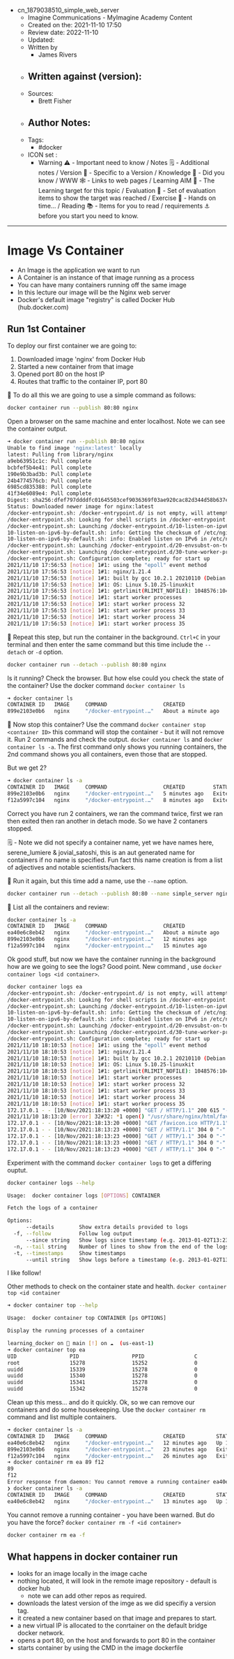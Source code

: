 - cn_1879038510_simple_web_server
	- Imagine Communications - MyImagine Academy Content
	- Created on the: 2021-11-10 17:50
	- Review date: 2022-11-10
	- Updated:
	- Written by 
		- James Rivers
	- Written against (version):
		- 
	- Sources: 
		- Brett Fisher
	- Author Notes: 
		- 
	- Tags: 
		- #docker
	- ICON set : 
		- Warning ⚠️ - Important need to know / Notes 🗒 - Additional notes / Version 🌱 - Specific to a Version / Knowledge 🧠 - Did you know / WWW 🕸 - Links to web pages / Learning AIM 🎯 - The Learning target for this topic / Evaluation 🧪 - Set of evaluation items to show the target was reached / Exercise 🤸 - Hands on time... /  Reading 📚  - Items for you to read / requirements ⚓ before you start you need to know.
---
# Image Vs Container
- An Image is the application we want to run
- A Container is an instance of that image running as a process
- You can have many containers running off the same image
-  In this lecture our image will be the Nginx web server
-  Docker's default image "registry" is called Docker Hub (hub.docker.com)

## Run 1st Container
To deploy our first container we are going to:
1. Downloaded image 'nginx' from Docker Hub  
2. Started a new container from that image  
3. Opened port 80 on the host IP  
4. Routes that traffic to the container IP, port 80


🤸 To do all this we are going to use a simple command as follows: 
```bash
docker container run --publish 80:80 nginx
```

Open a browser on the same machine and enter localhost. Note we can see the container output.
```bash 
➜ docker container run --publish 80:80 nginx
Unable to find image 'nginx:latest' locally
latest: Pulling from library/nginx
a9eb63951c1c: Pull complete 
bcbfef5b4e41: Pull complete 
190e9b3bad3b: Pull complete 
24b4774576cb: Pull complete 
6985cd835388: Pull complete 
41f34e6089e4: Pull complete 
Digest: sha256:dfef797ddddfc01645503cef9036369f03ae920cac82d344d58b637ee861fda1
Status: Downloaded newer image for nginx:latest
/docker-entrypoint.sh: /docker-entrypoint.d/ is not empty, will attempt to perform configuration
/docker-entrypoint.sh: Looking for shell scripts in /docker-entrypoint.d/
/docker-entrypoint.sh: Launching /docker-entrypoint.d/10-listen-on-ipv6-by-default.sh
10-listen-on-ipv6-by-default.sh: info: Getting the checksum of /etc/nginx/conf.d/default.conf
10-listen-on-ipv6-by-default.sh: info: Enabled listen on IPv6 in /etc/nginx/conf.d/default.conf
/docker-entrypoint.sh: Launching /docker-entrypoint.d/20-envsubst-on-templates.sh
/docker-entrypoint.sh: Launching /docker-entrypoint.d/30-tune-worker-processes.sh
/docker-entrypoint.sh: Configuration complete; ready for start up
2021/11/10 17:56:53 [notice] 1#1: using the "epoll" event method
2021/11/10 17:56:53 [notice] 1#1: nginx/1.21.4
2021/11/10 17:56:53 [notice] 1#1: built by gcc 10.2.1 20210110 (Debian 10.2.1-6) 
2021/11/10 17:56:53 [notice] 1#1: OS: Linux 5.10.25-linuxkit
2021/11/10 17:56:53 [notice] 1#1: getrlimit(RLIMIT_NOFILE): 1048576:1048576
2021/11/10 17:56:53 [notice] 1#1: start worker processes
2021/11/10 17:56:53 [notice] 1#1: start worker process 32
2021/11/10 17:56:53 [notice] 1#1: start worker process 33
2021/11/10 17:56:53 [notice] 1#1: start worker process 34
2021/11/10 17:56:53 [notice] 1#1: start worker process 35
```

🤸 Repeat this step, but run the container in the background.  `Ctrl+C` in your terminal and then enter the same command but this time include the `--detach` or `-d` option. 

```bash
docker container run --detach --publish 80:80 nginx
```
Is it running? Check the browser.  But how else could you check the state of the container?  Use the docker command `docker container ls` 
```bash 
➜ docker container ls
CONTAINER ID   IMAGE     COMMAND                  CREATED              STATUS              PORTS                NAMES
899e2103e0b6   nginx     "/docker-entrypoint.…"   About a minute ago   Up About a minute   0.0.0.0:80->80/tcp   jovial_satoshi
```
🤸 Now stop this container?  Use the command `docker container stop <container ID>` this command will stop the container - but it will not remove it.  Run 2 commands and check the output.  `docker container ls` and `docker container ls -a`. The first command only shows you running containers, the 2nd command shows you all containers, even those that are stopped. 

But we get 2? 
```bash
➜ docker container ls -a
CONTAINER ID   IMAGE     COMMAND                  CREATED         STATUS                     PORTS     NAMES
899e2103e0b6   nginx     "/docker-entrypoint.…"   5 minutes ago   Exited (0) 2 minutes ago             jovial_satoshi
f12a5997c104   nginx     "/docker-entrypoint.…"   8 minutes ago   Exited (0) 5 minutes ago             serene_lumiere
```
Correct you have run 2 containers, we ran the command twice, first we ran then exited then ran another in detach mode. So we have 2 contaners stopped.  

 🗒  - Note we did not specify a container name, yet we have names here, serene_lumiere & jovial_satoshi, this is an aut generated name for containers if no name is specified. Fun fact this name creation is from a list of adjectives and notable scientists/hackers. 
 
🤸 Run it again, but this time add a name, use the `--name` option. 
```bash
docker container run --detach --publish 80:80 --name simple_server nginx 
```
🤸  List all the containers and review:
```bash
docker container ls -a                                                    
CONTAINER ID   IMAGE     COMMAND                  CREATED              STATUS                      PORTS                NAMES
ea40e6c8eb42   nginx     "/docker-entrypoint.…"   About a minute ago   Up About a minute           0.0.0.0:80->80/tcp   simple_server
899e2103e0b6   nginx     "/docker-entrypoint.…"   12 minutes ago       Exited (0) 9 minutes ago                         jovial_satoshi
f12a5997c104   nginx     "/docker-entrypoint.…"   15 minutes ago       Exited (0) 12 minutes ago                        serene_lumiere
```

Ok good stuff, but now we have the container running in the background how are we going to see the logs?  Good point.  New command , use `docker container logs <id container>`.
```bash 
docker container logs ea 
/docker-entrypoint.sh: /docker-entrypoint.d/ is not empty, will attempt to perform configuration
/docker-entrypoint.sh: Looking for shell scripts in /docker-entrypoint.d/
/docker-entrypoint.sh: Launching /docker-entrypoint.d/10-listen-on-ipv6-by-default.sh
10-listen-on-ipv6-by-default.sh: info: Getting the checksum of /etc/nginx/conf.d/default.conf
10-listen-on-ipv6-by-default.sh: info: Enabled listen on IPv6 in /etc/nginx/conf.d/default.conf
/docker-entrypoint.sh: Launching /docker-entrypoint.d/20-envsubst-on-templates.sh
/docker-entrypoint.sh: Launching /docker-entrypoint.d/30-tune-worker-processes.sh
/docker-entrypoint.sh: Configuration complete; ready for start up
2021/11/10 18:10:53 [notice] 1#1: using the "epoll" event method
2021/11/10 18:10:53 [notice] 1#1: nginx/1.21.4
2021/11/10 18:10:53 [notice] 1#1: built by gcc 10.2.1 20210110 (Debian 10.2.1-6) 
2021/11/10 18:10:53 [notice] 1#1: OS: Linux 5.10.25-linuxkit
2021/11/10 18:10:53 [notice] 1#1: getrlimit(RLIMIT_NOFILE): 1048576:1048576
2021/11/10 18:10:53 [notice] 1#1: start worker processes
2021/11/10 18:10:53 [notice] 1#1: start worker process 32
2021/11/10 18:10:53 [notice] 1#1: start worker process 33
2021/11/10 18:10:53 [notice] 1#1: start worker process 34
2021/11/10 18:10:53 [notice] 1#1: start worker process 35
172.17.0.1 - - [10/Nov/2021:18:13:20 +0000] "GET / HTTP/1.1" 200 615 "-" "Mozilla/5.0 (Macintosh; Intel Mac OS X 10.15; rv:94.0) Gecko/20100101 Firefox/94.0" "-"
2021/11/10 18:13:20 [error] 32#32: *1 open() "/usr/share/nginx/html/favicon.ico" failed (2: No such file or directory), client: 172.17.0.1, server: localhost, request: "GET /favicon.ico HTTP/1.1", host: "localhost", referrer: "http://localhost/"
172.17.0.1 - - [10/Nov/2021:18:13:20 +0000] "GET /favicon.ico HTTP/1.1" 404 153 "http://localhost/" "Mozilla/5.0 (Macintosh; Intel Mac OS X 10.15; rv:94.0) Gecko/20100101 Firefox/94.0" "-"
172.17.0.1 - - [10/Nov/2021:18:13:23 +0000] "GET / HTTP/1.1" 304 0 "-" "Mozilla/5.0 (Macintosh; Intel Mac OS X 10.15; rv:94.0) Gecko/20100101 Firefox/94.0" "-"
172.17.0.1 - - [10/Nov/2021:18:13:23 +0000] "GET / HTTP/1.1" 304 0 "-" "Mozilla/5.0 (Macintosh; Intel Mac OS X 10.15; rv:94.0) Gecko/20100101 Firefox/94.0" "-"
172.17.0.1 - - [10/Nov/2021:18:13:23 +0000] "GET / HTTP/1.1" 304 0 "-" "Mozilla/5.0 (Macintosh; Intel Mac OS X 10.15; rv:94.0) Gecko/20100101 Firefox/94.0" "-"
172.17.0.1 - - [10/Nov/2021:18:13:23 +0000] "GET / HTTP/1.1" 304 0 "-" "Mozilla/5.0 (Macintosh; Intel Mac OS X 10.15; rv:94.0) Gecko/20100101 Firefox/94.0" "-"
```

Experiment with the command `docker container logs` to get a differing ouptut. 
```bash
docker container logs --help

Usage:  docker container logs [OPTIONS] CONTAINER

Fetch the logs of a container

Options:
      --details        Show extra details provided to logs
  -f, --follow         Follow log output
      --since string   Show logs since timestamp (e.g. 2013-01-02T13:23:37Z) or relative (e.g. 42m for 42 minutes)
  -n, --tail string    Number of lines to show from the end of the logs (default "all")
  -t, --timestamps     Show timestamps
      --until string   Show logs before a timestamp (e.g. 2013-01-02T13:23:37Z) or relative (e.g. 42m for 42 minutes)
```

I like follow!

Other methods to check on the container state and health. `docker container top <id container`
```bash
➜ docker container top --help 

Usage:  docker container top CONTAINER [ps OPTIONS]

Display the running processes of a container

learning_docker on  main [!] on ☁️  (us-east-1) 
➜ docker container top ea    
UID                 PID                 PPID                C                   STIME               TTY                 TIME                CMD
root                15278               15252               0                   18:10               ?                   00:00:00            nginx: master process nginx -g daemon off;
uuidd               15339               15278               0                   18:10               ?                   00:00:00            nginx: worker process
uuidd               15340               15278               0                   18:10               ?                   00:00:00            nginx: worker process
uuidd               15341               15278               0                   18:10               ?                   00:00:00            nginx: worker process
uuidd               15342               15278               0                   18:10               ?                   00:00:00            nginx: worker process
```

Clean up this mess... and do it quickly. Ok, so we can remove our containers and do some housekeeping.  Use the `docker container rm` command and list multiple containers. 
```bash
➜ docker container ls -a      
CONTAINER ID   IMAGE     COMMAND                  CREATED          STATUS                      PORTS                NAMES
ea40e6c8eb42   nginx     "/docker-entrypoint.…"   12 minutes ago   Up 12 minutes               0.0.0.0:80->80/tcp   simple_server
899e2103e0b6   nginx     "/docker-entrypoint.…"   23 minutes ago   Exited (0) 21 minutes ago                        jovial_satoshi
f12a5997c104   nginx     "/docker-entrypoint.…"   26 minutes ago   Exited (0) 24 minutes ago                        serene_lumiere
➜ docker container rm ea 89 f12
89
f12
Error response from daemon: You cannot remove a running container ea40e6c8eb422c47ac2583ca9efdda761e4bf9df09b86dee1f39158b75eaa5c7. Stop the container before attempting removal or force remove
❯ docker container ls -a       
CONTAINER ID   IMAGE     COMMAND                  CREATED          STATUS          PORTS                NAMES
ea40e6c8eb42   nginx     "/docker-entrypoint.…"   13 minutes ago   Up 13 minutes   0.0.0.0:80->80/tcp   simple_server
```

You cannot remove a running container - you have been warned.  But do you have the force?  `docker container rm -f <id container>`
```bash
docker container rm ea -f 
```

## What happens in docker container run
- looks for an image locally in the image cache
- nothing located, it will look in the remote image repository - default is docker hub
	- note we can add other repos as required. 
- downloads the latest version of the imge as we did specifiy a version tag. 
- it created a new container based on that image and prepares to start. 
- a new virtual IP is allocated to the conrtainer on the default bridge docker network. 
- opens a port 80, on the host and forwards to port 80 in the container
- starts container by using the CMD in the image dockerfile





